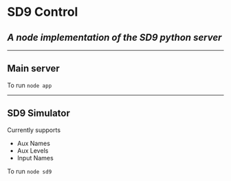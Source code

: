 # SD9 Control #
## *A node implementation of the SD9 python server* ##

----

## Main server ##
To run `node app`

---

## SD9 Simulator ##
Currently supports
- Aux Names
- Aux Levels
- Input Names

To run `node sd9`

